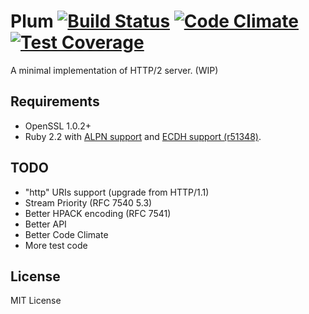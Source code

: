 # Plum [![Build Status](https://travis-ci.org/rhenium/plum.png?branch=master)](https://travis-ci.org/rhenium/plum) [![Code Climate](https://codeclimate.com/github/rhenium/plum/badges/gpa.svg)](https://codeclimate.com/github/rhenium/plum) [![Test Coverage](https://codeclimate.com/github/rhenium/plum/badges/coverage.svg)](https://codeclimate.com/github/rhenium/plum/coverage)
A minimal implementation of HTTP/2 server. (WIP)

## Requirements
* OpenSSL 1.0.2+
* Ruby 2.2 with [ALPN support](https://gist.github.com/rhenium/b1711edcc903e8887a51) and [ECDH support (r51348)](https://bugs.ruby-lang.org/projects/ruby-trunk/repository/revisions/51348/diff?format=diff).

## TODO
* "http" URIs support (upgrade from HTTP/1.1)
* Stream Priority (RFC 7540 5.3)
* Better HPACK encoding (RFC 7541)
* Better API
* Better Code Climate
* More test code

## License
MIT License
